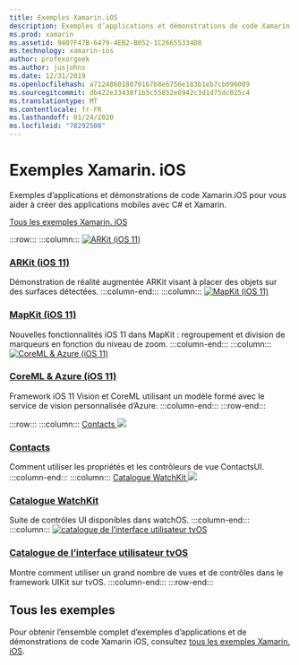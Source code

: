 ```yaml
---
title: Exemples Xamarin.iOS
description: Exemples d’applications et démonstrations de code Xamarin.iOS pour vous aider à créer des applications mobiles avec C# et Xamarin.
ms.prod: xamarin
ms.assetid: 9407F47B-6479-4EB2-B052-1C26655334D8
ms.technology: xamarin-ios
author: profexorgeek
ms.author: jusjohns
ms.date: 12/31/2019
ms.openlocfilehash: a712486018079167b8e6756e183b1eb7cb096009
ms.sourcegitcommit: db422e33438f1b5c55852e6942c3d1d75dc025c4
ms.translationtype: MT
ms.contentlocale: fr-FR
ms.lasthandoff: 01/24/2020
ms.locfileid: "78292508"
---
```

# <a name="xamarinios-samples"></a>Exemples Xamarin. iOS

Exemples d’applications et démonstrations de code Xamarin.iOS pour vous aider à créer des applications mobiles avec C# et Xamarin.

[Tous les exemples Xamarin. iOS](https://docs.microsoft.com/samples/browse/?products=xamarin&term=Xamarin.iOS)

:::row:::
      :::column:::
[![ARKit (iOS 11)](images/arkit.png)](https://docs.microsoft.com/samples/xamarin/ios-samples/ios11-arkitplacingobjects/)

### <a name="arkit-ios-11"></a>[ARKit (iOS 11)](https://docs.microsoft.com/samples/xamarin/ios-samples/ios11-arkitplacingobjects/)

Démonstration de réalité augmentée ARKit visant à placer des objets sur des surfaces détectées.
    :::column-end:::
    :::column:::
[![MapKit (iOS 11)](images/mapkit.png)](https://docs.microsoft.com/samples/xamarin/ios-samples/ios11-mapkitsample/)

### <a name="mapkit-ios-11"></a>[MapKit (iOS 11)](https://docs.microsoft.com/samples/xamarin/ios-samples/ios11-mapkitsample/)

Nouvelles fonctionnalités iOS 11 dans MapKit : regroupement et division de marqueurs en fonction du niveau de zoom.
    :::column-end:::
    :::column:::
[![CoreML & Azure (iOS 11)](images/coremlazure.png)](https://docs.microsoft.com/samples/xamarin/ios-samples/ios11-coremlazuremodel/)

### <a name="coreml--azure-ios-11"></a>[CoreML & Azure (iOS 11)](https://docs.microsoft.com/samples/xamarin/ios-samples/ios11-coremlazuremodel/)

Framework iOS 11 Vision et CoreML utilisant un modèle formé avec le service de vision personnalisée d’Azure.
    :::column-end:::
:::row-end:::

:::row:::
    :::column:::
[Contacts ![](images/contacts.png)](https://docs.microsoft.com/samples/xamarin/ios-samples/contacts)

### <a name="contacts"></a>[Contacts](https://docs.microsoft.com/samples/xamarin/ios-samples/contacts)

Comment utiliser les propriétés et les contrôleurs de vue ContactsUI.
    :::column-end:::
    :::column:::
[Catalogue WatchKit ![](images/watchos.png)](https://docs.microsoft.com/samples/xamarin/ios-samples/watchos-watchkitcatalog/)

### <a name="watchkit-catalog"></a>[Catalogue WatchKit](https://docs.microsoft.com/samples/xamarin/ios-samples/watchos-watchkitcatalog/)

Suite de contrôles UI disponibles dans watchOS.
    :::column-end:::
    :::column:::
[![catalogue de l’interface utilisateur tvOS](images/tvosui.png)](https://docs.microsoft.com/samples/xamarin/ios-samples/tvos-uicatalog/)

### <a name="tvos-ui-catalog"></a>[Catalogue de l’interface utilisateur tvOS](https://docs.microsoft.com/samples/xamarin/ios-samples/tvos-uicatalog/)

Montre comment utiliser un grand nombre de vues et de contrôles dans le framework UIKit sur tvOS.
    :::column-end:::
:::row-end:::

## <a name="all-samples"></a>Tous les exemples

Pour obtenir l’ensemble complet d’exemples d’applications et de démonstrations de code Xamarin iOS, consultez [tous les exemples Xamarin. iOS](https://docs.microsoft.com/samples/browse/?products=xamarin&term=Xamarin.iOS).
